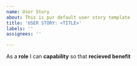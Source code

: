 ```yaml
---
name: User Story
about: This is pur default user story template
title: 'USER STORY: <TITLE>'
labels: ''
assignees: ''

---
```


As a **role** I can **capability** so that **recieved benefit**
